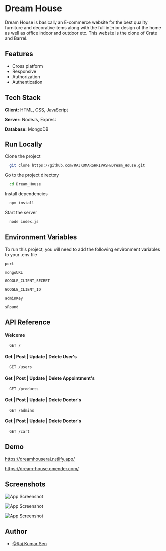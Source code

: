 
# Dream House

Dream House is basically an E-commerce website for the best quality furniture and decorative items along with the full interior design of the home as well as office indoor and outdoor etc.
This website is the clone of Crate and Barrel.



## Features

- Cross platform
- Responsive
- Authorization
- Authentication


## Tech Stack

**Client:** HTML, CSS, JavaScript

**Server:** NodeJs, Express

**Database:** MongoDB


## Run Locally

Clone the project

```bash
  git clone https://github.com/RAJKUMARSHRIVASH/Dream_House.git
```

Go to the project directory

```bash
  cd Dream_House
```

Install dependencies

```bash
  npm install
```

Start the server

```bash
  node index.js
```


## Environment Variables

To run this project, you will need to add the following environment variables to your .env file

`port`

`mongoURL`

`GOOGLE_CLIENT_SECRET`

`GOOGLE_CLIENT_ID`

`adminKey`

`sRound`

## API Reference

#### Welcome 

```http
  GET /
```

#### Get | Post | Update | Delete User's

```http
  GET /users
```
#### Get | Post | Update | Delete Appointment's
```http
  GET /products
 ```

#### Get | Post | Update | Delete Doctor's
```http
  GET /admins
```

#### Get | Post | Update | Delete Doctor's
```http
  GET /cart
```



## Demo

https://dreamhouseraj.netlify.app/

https://dream-house.onrender.com/

## Screenshots

![App Screenshot](https://i.imgur.com/x3qaoVs.png)

![App Screenshot](https://i.imgur.com/RJnReRF.png)

![App Screenshot](https://i.imgur.com/Hrv95pl.png)


## Author

- [@Raj Kumar Sen](https://github.com/RAJKUMARSHRIVASH)
